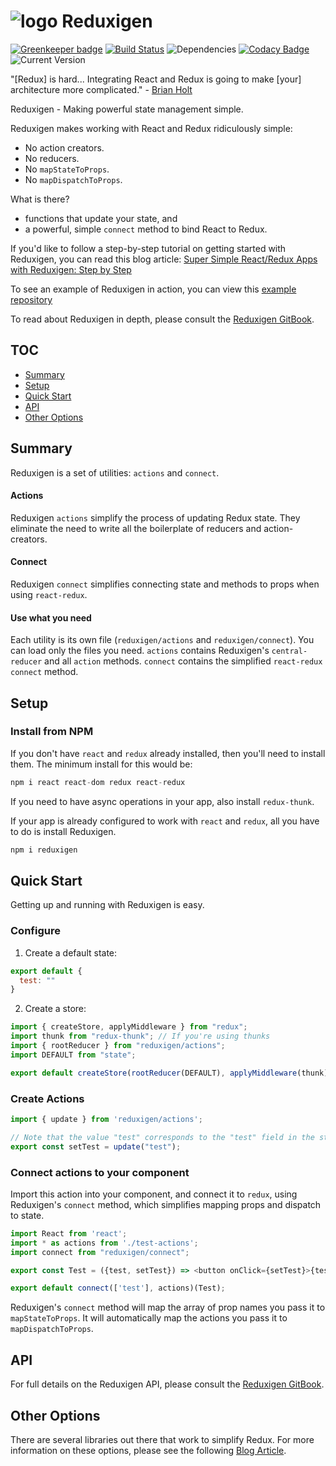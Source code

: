 

![logo](https://raw.githubusercontent.com/reduxigen/Reduxigen/master/reduxigen-logo.png) Reduxigen
=======

[![Greenkeeper badge](https://badges.greenkeeper.io/reduxigen/Reduxigen.svg)](https://greenkeeper.io/)
[![Build Status](https://travis-ci.org/reduxigen/Reduxigen.svg?branch=master)](https://travis-ci.org/reduxigen/Reduxigen)
![Dependencies](https://img.shields.io/badge/dependencies-up%20to%20date-brightgreen.svg)
[![Codacy Badge](https://api.codacy.com/project/badge/Grade/2f65f8caa0d049b3bc270ae229f450f4)](https://www.codacy.com/app/reduxigen/Reduxigen?utm_source=github.com&amp;utm_medium=referral&amp;utm_content=reduxigen/Reduxigen&amp;utm_campaign=Badge_Grade)
![Current Version](https://img.shields.io/badge/version-0.0.11-green.svg)

"[Redux] is hard... Integrating React and Redux is going to make [your] architecture more complicated." - [Brian Holt](https://github.com/btholt)

Reduxigen - Making powerful state management simple.

Reduxigen makes working with React and Redux ridiculously simple:

 * No action creators. 
 * No reducers. 
 * No `mapStateToProps`. 
 * No `mapDispatchToProps`. 
 
What is there? 

* functions that update your state, and 
* a powerful, simple `connect` method to bind React to Redux. 

If you'd like to follow a step-by-step tutorial on getting started with Reduxigen,
you can read this blog article: [Super Simple React/Redux Apps with Reduxigen: Step by Step](https://itnext.io/super-simple-react-redux-apps-with-reduxigen-step-by-step-16ef9b884dd3)

To see an example of Reduxigen in action, you can view this [example repository](https://github.com/reduxigen/contact-manager)

To read about Reduxigen in depth, please consult the [Reduxigen GitBook](https://reduxigen.gitbooks.io/reduxigen/content/).

## TOC

<!-- TOC -->

- [Summary](#summary)
- [Setup](#setup)
- [Quick Start](#quick-start)
- [API](#api)
- [Other Options](#other-options)

<!-- /TOC -->

## Summary

Reduxigen is a set of utilities: `actions` and `connect`. 

#### Actions

Reduxigen `actions` simplify the process of updating Redux state. They eliminate the need to write all the boilerplate of reducers and action-creators. 

#### Connect

Reduxigen `connect` simplifies connecting state and methods to props when using `react-redux`.

#### Use what you need

Each utility is its own file (`reduxigen/actions` and `reduxigen/connect`). You can load only the files you need. `actions` contains Reduxigen's `central-reducer` and all `action` methods. `connect` contains the simplified `react-redux` `connect` method.

## Setup

### Install from NPM

If you don't have `react` and `redux` already installed, then you'll need to install them. The minimum install for this would be:

```js
npm i react react-dom redux react-redux
```

If you need to have async operations in your app, also install `redux-thunk`.

If your app is already configured to work with `react` and `redux`, all you have to do is install Reduxigen.

```js
npm i reduxigen
```

## Quick Start

Getting up and running with Reduxigen is easy.

### Configure

1. Create a default state:

```js
export default {
  test: ""
}

```

2. Create a store:

```js
import { createStore, applyMiddleware } from "redux";
import thunk from "redux-thunk"; // If you're using thunks
import { rootReducer } from "reduxigen/actions";
import DEFAULT from "state";

export default createStore(rootReducer(DEFAULT), applyMiddleware(thunk));
```

### Create Actions

```js
import { update } from 'reduxigen/actions';

// Note that the value "test" corresponds to the "test" field in the state object.
export const setTest = update("test");

```
### Connect actions to your component

Import this action into your component, and connect it to `redux`, using Reduxigen's `connect` method, which simplifies mapping props and dispatch to state.

```js
import React from 'react';
import * as actions from './test-actions';
import connect from "reduxigen/connect";

export const Test = ({test, setTest}) => <button onClick={setTest}>{test}</button>;

export default connect(['test'], actions)(Test);

```

Reduxigen's `connect` method will map the array of prop names you pass it to `mapStateToProps`. It will automatically map the actions you pass it to `mapDispatchToProps`.

## API

For full details on the Reduxigen API, please consult the [Reduxigen GitBook](https://reduxigen.gitbooks.io/reduxigen/content/).

## Other Options
There are several libraries out there that work to simplify Redux. For more information on these options, please see the following [Blog Article](https://medium.com/@joseph0crick/redux-simplifiers-an-overview-46f4aac0908e).
